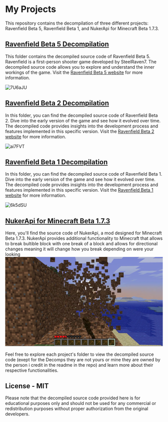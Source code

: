 # My Projects

This repository contains the decompilation of three different projects: Ravenfield Beta 5, Ravenfield Beta 1, and NukerApi for Minecraft Beta 1.7.3.

## [Ravenfield Beta 5 Decompilation](https://github.com/JonJon565/Ravenfield_Beta_5_Decomp)

This folder contains the decompiled source code of Ravenfield Beta 5. Ravenfield is a first-person shooter game developed by SteelRaven7. The decompiled source code allows you to explore and understand the inner workings of the game. Visit the [Ravenfield Beta 5 website](https://steelraven7.itch.io/ravenfield) for more information.

![7U6aJU](https://github.com/JonJon565/Ravenfield_Beta_5_Decomp/assets/97921266/a7d3da4e-af32-48d3-8321-e1c28bd53771)

## [Ravenfield Beta 2 Decompilation](https://github.com/JonJon565/Ravenfield_Beta_2_Decomp)

In this folder, you can find the decompiled source code of Ravenfield Beta 2. Dive into the early version of the game and see how it evolved over time. The decompiled code provides insights into the development process and features implemented in this specific version. Visit the [Ravenfield Beta 2 website](https://steelraven7.itch.io/ravenfield-beta-3-old-game-version?secret=C2Jwn6nFFBVNLANgtJGGx3OF4) for more information.

![ai7FVT](https://github.com/JonJon565/Ravenfield_Beta_5_Decomp/assets/97921266/b0da6e9b-4f0b-41fe-8dbe-b222cd4878ec)

## [Ravenfield Beta 1 Decompilation](https://github.com/JonJon565/Ravenfield_Beta_1_Decomp)

In this folder, you can find the decompiled source code of Ravenfield Beta 1. Dive into the early version of the game and see how it evolved over time. The decompiled code provides insights into the development process and features implemented in this specific version. Visit the [Ravenfield Beta 1 website](https://steelraven7.itch.io/ravenfield-beta-3-old-game-version?secret=C2Jwn6nFFBVNLANgtJGGx3OF4) for more information.

![6k5dSU](https://github.com/JonJon565/Ravenfield_Beta_5_Decomp/assets/97921266/b8f1539f-38bb-4863-bf02-5b9125adcf1b)

## [NukerApi for Minecraft Beta 1.7.3](https://github.com/JonJon565/NukerApi)

Here, you'll find the source code of NukerApi, a mod designed for Minecraft Beta 1.7.3. NukerApi provides additional functionality to Minecraft that allows to break bultible block with one break of a block and allows for directional changes meaning it will change how you break depending on were your looking 
![zPyDeH](https://raw.githubusercontent.com/JonJon565/jonjon565.github.io/main/NukerApi/nukerapi.png)

Feel free to explore each project's folder to view the decompiled source code (exept for the Decomps they are not yours or mine they are owned by the person i credit in the readme in the repo) and learn more about their respective functionalities.

## License - MIT

Please note that the decompiled source code provided here is for educational purposes only and should not be used for any commercial or redistribution purposes without proper authorization from the original developers.
